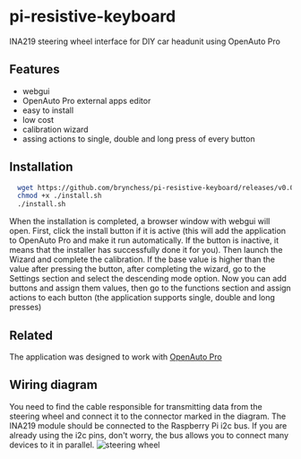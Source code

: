 # pi-resistive-keyboard
INA219 steering wheel interface for DIY car headunit using OpenAuto Pro


## Features

- webgui
- OpenAuto Pro external apps editor
- easy to install
- low cost
- calibration wizard
- assing actions to single, double and long press of every button
## Installation



```bash
  wget https://github.com/brynchess/pi-resistive-keyboard/releases/v0.0.2/download/install.sh
  chmod +x ./install.sh
  ./install.sh
```
When the installation is completed, a browser window with webgui will open.
First, click the install button if it is active (this will add the application to OpenAuto Pro and make it run automatically. If the button is inactive, it means that the installer has successfully done it for you). Then launch the Wizard and complete the calibration.
If the base value is higher than the value after pressing the button, after completing the wizard, go to the Settings section and select the descending mode option.
Now you can add buttons and assign them values, then go to the functions section and assign actions to each button (the application supports single, double and long presses)
## Related
The application was designed to work with [OpenAuto Pro](https://bluewavestudio.io/index.php/bluewave-shop/openauto-pro-detail)


## Wiring diagram

You need to find the cable responsible for transmitting data from the steering wheel and connect it to the connector marked in the diagram.
The INA219 module should be connected to the Raspberry Pi i2c bus.
If you are already using the i2c pins, don't worry, the bus allows you to connect many devices to it in parallel.
![steering wheel](https://github.com/brynchess/pi-resistive-keyboard/assets/57867982/020d7f24-393b-47ae-8f44-3593d1fd1a80)
